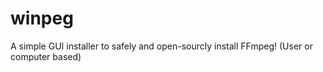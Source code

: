 # winpeg
A simple GUI installer to safely and open-sourcly install FFmpeg! (User or computer based)
